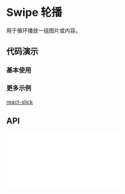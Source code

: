 # Swipe 轮播

用于循环播放一组图片或内容。


## 代码演示


### 基本使用

<code src="../../packages/wonder-ui/src/Swipe/demo/demo1.tsx"></code>

### 更多示例

[react-slick](https://react-slick.neostack.com/docs/example/simple-slider)

## API

<embed src="../../packages/wonder-ui/src/Swipe/index.md"></embed>
